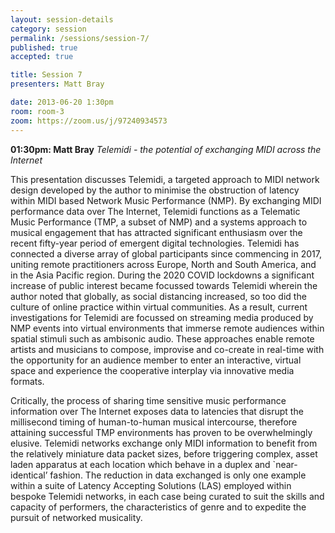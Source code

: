 ```yaml
---
layout: session-details
category: session
permalink: /sessions/session-7/
published: true
accepted: true

title: Session 7
presenters: Matt Bray

date: 2013-06-20 1:30pm
room: room-3
zoom: https://zoom.us/j/97240934573
---
```


**01:30pm: Matt Bray**
_Telemidi - the potential of exchanging MIDI across the Internet_

This presentation discusses Telemidi, a targeted approach to MIDI network design developed by the author to minimise the obstruction of latency within MIDI based Network Music Performance (NMP).  By exchanging MIDI performance data over The Internet, Telemidi functions as a Telematic Music Performance (TMP, a subset of NMP) and a systems approach to musical engagement that has attracted significant enthusiasm over the recent fifty-year period of emergent digital technologies.  Telemidi has connected a diverse array of global participants since commencing in 2017, uniting remote practitioners across Europe, North and South America, and in the Asia Pacific region.  During the 2020 COVID lockdowns a significant increase of public interest became focussed towards Telemidi wherein the author noted that globally, as social distancing increased, so too did the culture of online practice within virtual communities.  As a result, current investigations for Telemidi are focussed on streaming media produced by NMP events into virtual environments that immerse remote audiences within spatial stimuli such as ambisonic audio.  These approaches enable remote artists and musicians to compose, improvise and co-create in real-time with the opportunity for an audience member to enter an interactive, virtual space and experience the cooperative interplay via innovative media formats. 

Critically, the process of sharing time sensitive music performance information over The Internet exposes data to latencies that disrupt the millisecond timing of human-to-human musical intercourse, therefore attaining successful TMP environments has proven to be overwhelmingly elusive.   Telemidi networks exchange only MIDI information to benefit from the relatively miniature data packet sizes, before triggering complex, asset laden apparatus at each location which behave in a duplex and `near-identical’ fashion.  The reduction in data exchanged is only one example within a suite of Latency Accepting Solutions (LAS) employed within bespoke Telemidi networks, in each case being curated to suit the skills and capacity of performers, the characteristics of genre and to expedite the pursuit of networked musicality. 
